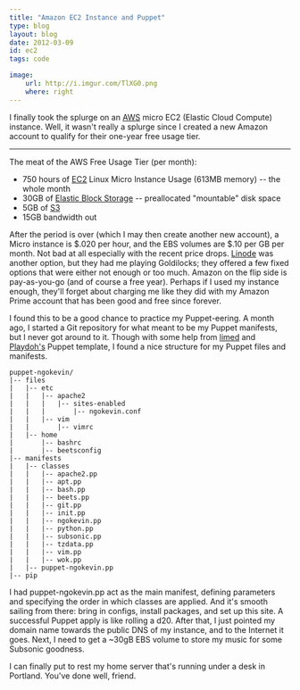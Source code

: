 ```yaml
---
title: "Amazon EC2 Instance and Puppet"
type: blog
layout: blog
date: 2012-03-09
id: ec2
tags: code

image:
    url: http://i.imgur.com/TlXG0.png
    where: right
---
```


I finally took the splurge on an [AWS](http://aws.amazon.com) micro EC2
(Elastic Cloud Compute) instance. Well, it wasn't really a splurge since I
created a new Amazon account to qualify for their one-year free usage tier.

---

The meat of the AWS Free Usage Tier (per month):

- 750 hours of [EC2](http://aws.amazon.com/ec2) Linux Micro Instance Usage (613MB memory) -- the
  whole month
- 30GB of [Elastic Block Storage](http://aws.amazon.com/ebs) -- preallocated "mountable" disk space
- 5GB of [S3](http://aws.amazon.com/ebs)
- 15GB bandwidth out

After the period is over (which I may then create another new account), a Micro
instance is $.020 per hour, and the EBS volumes are $.10 per GB per month. Not
bad at all especially with the recent price drops.
[Linode](http://www.linode.com) was another option, but they had me playing
Goldilocks; they offered a few fixed options that were either not enough or too
much. Amazon on the flip side is pay-as-you-go (and of course a free year).
Perhaps if I used my instance enough, they'll forget about charging me like
they did with my Amazon Prime account that has been good and free since
forever.

I found this to be a good chance to practice my Puppet-eering. A month ago, I
started a Git repository for what meant to be my Puppet manifests, but I never
got around to it. Though with some help from [limed](http://github.com/limed)
and [Playdoh's](http://github.com/mozilla/playdoh) Puppet template, I found a
nice structure for my Puppet files and manifests.

    puppet-ngokevin/
    |-- files
    |   |-- etc
    |   |   |-- apache2
    |   |   |   |-- sites-enabled
    |   |   |       |-- ngokevin.conf
    |   |   |-- vim
    |   |       |-- vimrc
    |   |-- home
    |       |-- bashrc
    |       |-- beetsconfig
    |-- manifests
    |   |-- classes
    |   |   |-- apache2.pp
    |   |   |-- apt.pp
    |   |   |-- bash.pp
    |   |   |-- beets.pp
    |   |   |-- git.pp
    |   |   |-- init.pp
    |   |   |-- ngokevin.pp
    |   |   |-- python.pp
    |   |   |-- subsonic.pp
    |   |   |-- tzdata.pp
    |   |   |-- vim.pp
    |   |   |-- wok.pp
    |   |-- puppet-ngokevin.pp
    |-- pip

I had puppet-ngokevin.pp act as the main manifest, defining parameters and
specifying the order in which classes are applied. And it's smooth sailing from
there: bring in configs, install packages, and set up this site. A successful
Puppet apply is like rolling a d20. After that, I just pointed my domain name
towards the public DNS of my instance, and to the Internet it goes. Next, I need
to get a ~30gB EBS volume to store my music for some Subsonic goodness.

I can finally put to rest my home server that's running under a desk in
Portland. You've done well, friend.
